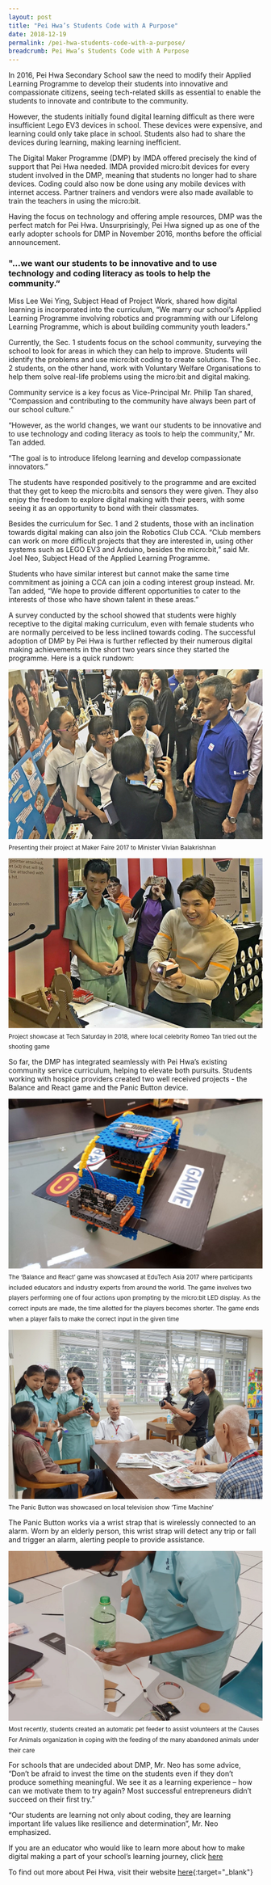 ```yaml
---
layout: post
title: "Pei Hwa’s Students Code with A Purpose"
date: 2018-12-19
permalink: /pei-hwa-students-code-with-a-purpose/
breadcrumb: Pei Hwa’s Students Code with A Purpose
---
```


In 2016, Pei Hwa Secondary School saw the need to modify their Applied Learning Programme to develop their students into innovative and compassionate citizens, seeing tech-related skills as essential to enable the students to innovate and contribute to the community.

 

However, the students initially found digital learning difficult as there were insufficient Lego EV3 devices in school. These devices were expensive, and learning could only take place in school. Students also had to share the devices during learning, making learning inefficient.

 

The Digital Maker Programme (DMP) by IMDA offered precisely the kind of support that Pei Hwa needed. IMDA provided micro:bit devices for every student involved in the DMP, meaning that students no longer had to share devices. Coding could also now be done using any mobile devices with internet access. Partner trainers and vendors were also made available to train the teachers in using the micro:bit.

 

Having the focus on technology and offering ample resources, DMP was the perfect match for Pei Hwa. Unsurprisingly, Pei Hwa signed up as one of the early adopter schools for DMP in November 2016, months before the official announcement.

 <h3>"...we want our students to be innovative and to use technology and coding literacy as tools to help the community.”</h3>

Miss Lee Wei Ying, Subject Head of Project Work, shared how digital learning is incorporated into the curriculum, “We marry our school’s Applied Learning Programme involving robotics and programming with our Lifelong Learning Programme, which is about building community youth leaders.”

 

Currently, the Sec. 1 students focus on the school community, surveying the school to look for areas in which they can help to improve. Students will identify the problems and use micro:bit coding to create solutions. The Sec. 2 students, on the other hand, work with Voluntary Welfare Organisations to help them solve real-life problems using the micro:bit  and digital making.

Community service is a key focus as Vice-Principal Mr. Philip Tan shared, “Compassion and contributing to the community have always been part of our school culture.”

 

“However, as the world changes, we want our students to be innovative and to use technology and coding literacy as tools to help the community,” Mr. Tan added.

 

“The goal is to introduce lifelong learning and develop compassionate innovators.”

 

The students have responded positively to the programme and are excited that they get to keep the micro:bits and sensors they were given. They also enjoy the freedom to explore digital making with their peers, with some seeing it as an opportunity to bond with their classmates.

 

Besides the curriculum for Sec. 1 and 2 students, those with an inclination towards digital making can also join the Robotics Club CCA.  “Club members can work on more difficult projects that they are interested in, using other systems such as LEGO EV3 and Arduino, besides the micro:bit,” said Mr. Joel Neo, Subject Head of the Applied Learning Programme.

 

Students who have similar interest but cannot make the same time commitment as joining a CCA can join a coding interest group instead. Mr. Tan added, “We hope to provide different opportunities to cater to the interests of those who have shown talent in these areas.”

 

A survey conducted by the school showed that students were highly receptive to the digital making curriculum, even with female students who are normally perceived to be less inclined towards coding. The successful adoption of DMP by Pei Hwa is further reflected by their numerous digital making achievements in the short two years since they started the programme. Here is a quick rundown:

![pei-hwa-students-code-with-a-purpose](/images/stories/features/pei-hwa-students-code-with-a-purpose/pei-hwa-students-code-with-a-purpose1.JPG)<sub>Presenting their project at Maker Faire 2017 to Minister Vivian Balakrishnan</sub>

![pei-hwa-students-code-with-a-purpose](/images/stories/features/pei-hwa-students-code-with-a-purpose/pei-hwa-students-code-with-a-purpose2.jpg)
<sub>Project showcase at Tech Saturday in 2018, where local celebrity Romeo Tan tried out the shooting game</sub>
 
 So far, the DMP has integrated seamlessly with Pei Hwa’s existing community service curriculum, helping to elevate both pursuits. Students working with hospice providers created two well received projects - the Balance and React game and the Panic Button device.
 
![pei-hwa-students-code-with-a-purpose](/images/stories/features/pei-hwa-students-code-with-a-purpose/pei-hwa-students-code-with-a-purpose3.jpg)
<sub>The ‘Balance and React’ game was showcased at EduTech Asia 2017 where participants included educators and industry experts from around the world. The game involves two players performing one of four actions upon prompting by the micro:bit LED display. As the correct inputs are made, the time allotted for the players becomes shorter. The game ends when a player fails to make the correct input in the given time</sub>
 
![pei-hwa-students-code-with-a-purpose](/images/stories/features/pei-hwa-students-code-with-a-purpose/pei-hwa-students-code-with-a-purpose4.jpg)
<sub>The Panic Button was showcased on local television show ‘Time Machine’</sub>
 
 The Panic Button works via a wrist strap that is wirelessly connected to an alarm. Worn by an elderly person, this wrist strap will detect any trip or fall and trigger an alarm, alerting people to provide assistance.
 
![pei-hwa-students-code-with-a-purpose](/images/stories/features/pei-hwa-students-code-with-a-purpose/pei-hwa-students-code-with-a-purpose5.jpg)
<sub>Most recently, students created an automatic pet feeder to assist volunteers at the Causes For Animals organization in coping with the feeding of the many abandoned animals under their care</sub>
 
 For schools that are undecided about DMP, Mr. Neo has some advice, “Don’t be afraid to invest the time on the students even if they don’t produce something meaningful. We see it as a learning experience – how can we motivate them to try again? Most successful entrepreneurs didn’t succeed on their first try.”

 

“Our students are learning not only about coding, they are learning important life values like resilience and determination”, Mr. Neo emphasized.

 

If you are an educator who would like to learn more about how to make digital making a part of your school’s learning journey, click [here](/in-schools/digital-maker/overview/)
       

To find out more about Pei Hwa, visit their website [here](https://peihwasec.moe.edu.sg/){:target="_blank"}

